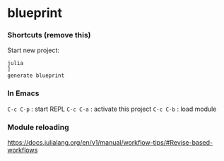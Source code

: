 # blueprint

### Shortcuts (remove this)

Start new project:
```
julia
]
generate blueprint
```


### In Emacs

`C-c C-p` : start REPL
`C-c C-a` : activate this project
`C-c C-b` : load module

### Module reloading

https://docs.julialang.org/en/v1/manual/workflow-tips/#Revise-based-workflows
